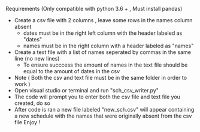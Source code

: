 Requirements (Only compatible with python 3.6 + , Must install pandas) 
- Create a csv file with 2 columns , leave some rows in the names column absent 
  - dates must be in the right left column with the header labeled as "dates"
  - names must be in the right column with a header labeled as "names"
- Create a text file with a list of names seperated by commas in the same line (no new lines)
  - To ensure succcess the amount of names in the text file should be equal to the amount of dates in the csv
 - Note ( Both the csv and text file must be in the same folder in order to work ) 
- Open visual studio or terminal and run "sch_csv_writer.py"
- The code will prompt you to enter both the csv file and text file you created, do so
- After code is ran a new file labeled "new_sch.csv" will appear containing a new schedule with the names that were originally absent from the csv file
Enjoy !
